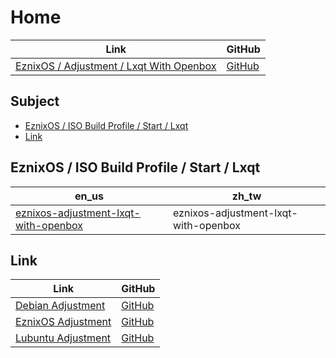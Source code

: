 

# Home

| Link | GitHub |
| ---- | ------ |
| [EznixOS / Adjustment / Lxqt With Openbox](https://samwhelp.github.io/eznixos-adjustment-iso-profile-start-lxqt/) | [GitHub](https://github.com/samwhelp/eznixos-adjustment-iso-profile-start-lxqt) |




## Subject

* [EznixOS / ISO Build Profile / Start / Lxqt](#eznixos--iso-build-profile--start--lxqt)
* [Link](#link)




## EznixOS / ISO Build Profile / Start / Lxqt

| en_us | zh_tw |
| --- | --- |
| [eznixos-adjustment-lxqt-with-openbox](https://github.com/samwhelp/eznixos-adjustment-iso-profile-start-lxqt/tree/main/debian-12/locale/en_us/eznixos-adjustment-lxqt-with-openbox) | eznixos-adjustment-lxqt-with-openbox |




## Link

| Link | GitHub |
| ---- | ------ |
| [Debian Adjustment](https://samwhelp.github.io/debian-adjustment/) | [GitHub](https://github.com/samwhelp/debian-adjustment) |
| [EznixOS Adjustment](https://samwhelp.github.io/eznixos-adjustment/) | [GitHub](https://github.com/samwhelp/eznixos-adjustment) |
| [Lubuntu Adjustment](https://samwhelp.github.io/lubuntu-adjustment/) | [GitHub](https://github.com/samwhelp/lubuntu-adjustment) |
